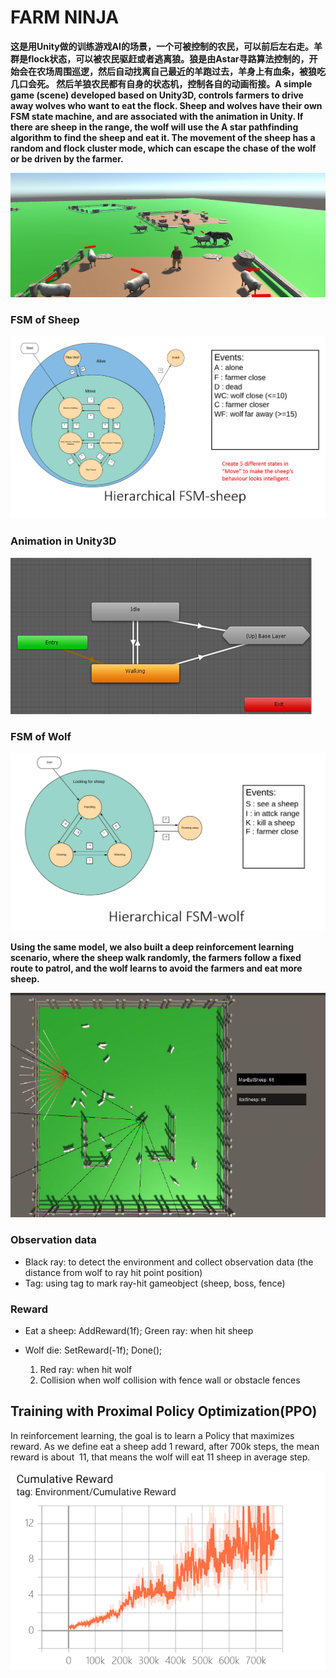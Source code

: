# FARM NINJA


**这是用Unity做的训练游戏AI的场景，一个可被控制的农民，可以前后左右走。羊群是flock状态，可以被农民驱赶或者逃离狼。狼是由Astar寻路算法控制的，开始会在农场周围巡逻，然后自动找离自己最近的羊跑过去，羊身上有血条，被狼吃几口会死。 然后羊狼农民都有自身的状态机，控制各自的动画衔接。A simple game (scene) developed based on Unity3D, controls farmers to drive away wolves who want to eat the flock. Sheep and wolves have their own FSM state machine, and are associated with the animation in Unity. If there are sheep in the range, the wolf will use the A star pathfinding algorithm to find the sheep and eat it. The movement of the sheep has a random and flock cluster mode, which can escape the chase of the wolf or be driven by the farmer.**


![image](https://github.com/zbmsnj1/FARM-NINJA/blob/master/screenshot/1.png)


### FSM of Sheep
![image](https://github.com/zbmsnj1/FARM-NINJA/blob/master/screenshot/2.png)

### Animation in Unity3D
![image](https://github.com/zbmsnj1/FARM-NINJA/blob/master/screenshot/4.png)


### FSM of Wolf
![image](https://github.com/zbmsnj1/FARM-NINJA/blob/master/screenshot/3.png)



**Using the same model, we also built a deep reinforcement learning scenario, where the sheep walk randomly, the farmers follow a fixed route to patrol, and the wolf learns to avoid the farmers and eat more sheep.**


![image](https://github.com/zbmsnj1/FARM-NINJA/blob/master/screenshot/6.png)

### Observation data 

* Black ray: 
      to detect the environment
      and collect observation data
       (the distance from wolf to 
	ray hit point position)
*  Tag:
      using tag to mark ray-hit
      gameobject (sheep, boss, fence)
      
### Reward 

* Eat a sheep:    AddReward(1f);
     Green ray:
     when hit sheep      

*  Wolf die:   SetReward(-1f);  Done();
      1. Red ray:
      when hit wolf   
      2. Collision
      when wolf collision with fence wall 
      or obstacle fences
      
## Training with Proximal Policy Optimization(PPO)
In reinforcement learning, the goal is to learn a Policy that maximizes reward.
As we define eat a sheep add 1 reward, after 700k steps, the mean reward is 
about  11, that means the wolf will eat 11 sheep in average step.


![image](https://github.com/zbmsnj1/FARM-NINJA/blob/master/screenshot/7.png)


